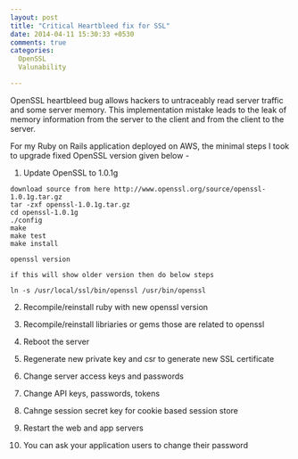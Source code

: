 ```yaml
---
layout: post
title: "Critical Heartbleed fix for SSL"
date: 2014-04-11 15:30:33 +0530
comments: true
categories: 
  OpenSSL
  Valunability

---
```


OpenSSL heartbleed bug allows hackers to untraceably read server traffic and some server memory. This implementation mistake leads to the leak of memory information from the server to the client and from the client to the server. <!--more--> 


For my Ruby on Rails application deployed on AWS, the minimal steps I took to upgrade fixed OpenSSL version given below - 

  1) Update OpenSSL to 1.0.1g

    download source from here http://www.openssl.org/source/openssl-1.0.1g.tar.gz
    tar -zxf openssl-1.0.1g.tar.gz 
    cd openssl-1.0.1g
    ./config
    make
    make test
    make install

    openssl version
    
    if this will show older version then do below steps
    
    ln -s /usr/local/ssl/bin/openssl /usr/bin/openssl

  2) Recompile/reinstall ruby with new openssl version

  3) Recompile/reinstall libriaries or gems those are related to openssl

  4) Reboot the server

  5) Regenerate new private key and csr to generate new SSL certificate

  6) Change server access keys and passwords

  7) Change API keys, passwords, tokens

  8) Cahnge session secret key for cookie based session store

  9) Restart the web and app servers

  10) You can ask your application users to change their password



